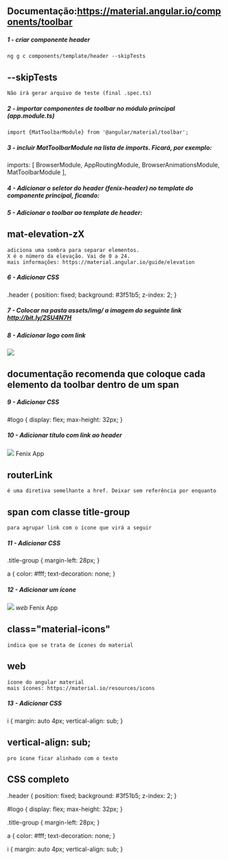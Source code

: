 ## Documentação:https://material.angular.io/components/toolbar

##### 1 - criar componente header
    ng g c components/template/header --skipTests

## --skipTests
    Não irá gerar arquivo de teste (final .spec.ts)


##### 2 - importar componentes de toolbar no módulo principal (app.module.ts)
    import {MatToolbarModule} from '@angular/material/toolbar';


##### 3 - incluir MatToolbarModule na lista de imports. Ficará, por exemplo:
imports: [
    BrowserModule,
    AppRoutingModule,
    BrowserAnimationsModule,
    MatToolbarModule
],


##### 4 - Adicionar o seletor do header (fenix-header) no template do componente principal, ficando:
<fenix-header></fenix-header>


##### 5 - Adicionar o toolbar ao template de header:
<mat-toolbar class="header mat-elevation-z4">
</mat-toolbar>

## mat-elevation-zX
    adiciona uma sombra para separar elementos.
    X é o número da elevação. Vai de 0 a 24.
    mais informações: https://material.angular.io/guide/elevation


##### 6 - Adicionar CSS
.header {
    position: fixed;
    background: #3f51b5;
    z-index: 2;
}


##### 7 - Colocar na pasta assets/img/ a imagem do seguinte link http://bit.ly/2SU4N7H


##### 8 - Adicionar logo com link
<mat-toolbar class="header mat-elevation-z4">
    <span>
        <a routerLink="/">
            <img id="logo" src="assets/img/logo.png">
        </a>
    </span>
</mat-toolbar>

## documentação recomenda que coloque cada elemento da toolbar dentro de um span


##### 9 - Adicionar CSS
#logo {
    display: flex;
    max-height: 32px;
}


##### 10 - Adicionar título com link ao header
<mat-toolbar class="header mat-elevation-z4">
    <span>
        <a routerLink="/">
            <img id="logo" src="assets/img/logo.png">
        </a>
    </span>
    <span class="title-group">
        <a routerLink="">
            Fenix App
        </a> 
    </span>
</mat-toolbar>

## routerLink
    é uma diretiva semelhante a href. Deixar sem referência por enquanto
## span com classe title-group
    para agrupar link com o ícone que virá a seguir 


##### 11 - Adicionar CSS
.title-group {
    margin-left: 28px;
}

a {
    color: #fff;
    text-decoration: none;
}


##### 12 - Adicionar um ícone
<mat-toolbar class="header mat-elevation-z4">
    <span>
        <a routerLink="/">
            <img id="logo" src="assets/img/logo.png">
        </a>
    </span>
    <span class="title-group">
        <a routerLink="">
            <i class="material-icons">
                web
            </i>
            Fenix App
        </a> 
    </span>
</mat-toolbar>

## class="material-icons"
    indica que se trata de ícones do material

## web
    ícone do angular material
    mais ícones: https://material.io/resources/icons


##### 13 - Adicionar CSS
i {
    margin: auto 4px;
    vertical-align: sub;
}

## vertical-align: sub;
    pro ícone ficar alinhado com o texto





## CSS completo
.header {
    position: fixed;
    background: #3f51b5;
    z-index: 2;
}

#logo {
    display: flex;
    max-height: 32px;
}

.title-group {
    margin-left: 28px;
}

a {
    color: #fff;
    text-decoration: none;
}

i {
    margin: auto 4px;
    vertical-align: sub;
}
